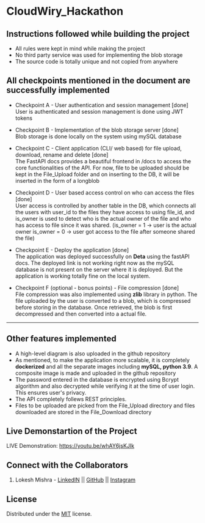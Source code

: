 # CloudWiry_Hackathon

## Instructions followed while building the project
  * All rules were kept in mind while making the project
  * No third party service was used for implementing the blob storage
  * The source code is totally unique and not copied from anywhere


## All checkpoints mentioned in the document are successfully implemented
  * Checkpoint A - User authentication and session management [done]   
    User is authenticated and session management is done using JWT tokens

  * Checkpoint B - Implementation of the blob storage server [done]   
    Blob storage is done locally on the system using mySQL database

  * Checkpoint C - Client application (CLI/ web based) for file upload, download, rename and delete [done]   
    The FastAPI docs provides a beautiful frontend in /docs to access the core functionalities of the API. For now, file to be uploaded should be kept in the File_Upload folder and on inserting to the DB, it will be inserted in the form of a longblob

  * Checkpoint D - User based access control on who can access the files [done]   
    User access is controlled by another table in the DB, which connects all the users with user_id to the files they have access to using file_id, and is_owner is used to detect who is the actual owner of the file and who has access to file since it was shared. (is_owner = 1 -> user is the actual owner  is_owner = 0 -> user got access to the file after someone shared the file)

  * Checkpoint E - Deploy the application [done]   
    The application was deployed successfully on **Deta** using the fastAPI docs. The deployed link is not working right now as the mySQL database is not present on the server where it is deployed. But the application is working totally fine on the local system.

  * Checkpoint F (optional - bonus points) - File compression [done]   
    File compression was also implemented using **zlib** library in python. The file uploaded by the user is converted to a blob, which is compressed before storing in the database. Once retrieved, the blob is first decompressed and then converted into a actual file.
  ----------------------------------------------------------------
## Other features implemented
  *  A high-level diagram is also uploaded in the github repository
  *  As mentioned, to make the application more scalable, it is completely **dockerized** and all the separate images including **mySQL, python 3.9**. A composite image is made and uploaded in the github repository
  *  The password entered in the database is encrypted using Bcrypt algorithm and also decrypted while verifying it at the time of user login. This ensures user's privacy.
  * The API completely follews REST principles.
  * Files to be uploaded are picked from the File_Upload directory and files downloaded are stored in the File_Download directory


## Live Demonstartion of the Project

  LIVE Demonstration: https://youtu.be/whAY6jsKJIk


## Connect with the Collaborators
1. Lokesh Mishra - [LinkedIN](https://www.linkedin.com/in/lokesh-mishra-0807/) || [GitHub](https://github.com/MishraLokesh) || [Instagram](https://www.instagram.com/lokesh.mishra__/)


## License
Distributed under the [MIT](https://choosealicense.com/licenses/mit/) license.



